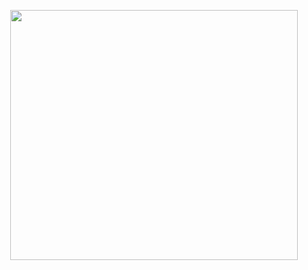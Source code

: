 

<p align="center">
  <img width="460" height="400" src="https://i.pinimg.com/736x/a8/e1/fa/a8e1faa27522c1ef72852afcb1de5917.jpg">

</p>
